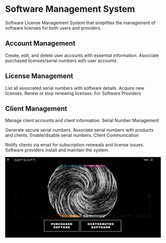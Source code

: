 # Software Management System

Software License Management System that simplifies the management of software licenses for both users and providers.

## Account Management

Create, edit, and delete user accounts with essential information.
Associate purchased licenses/serial numbers with user accounts.

## License Management

List all associated serial numbers with software details.
Acquire new licenses.
Renew or stop renewing licenses.
For Software Providers

## Client Management

Manage client accounts and client information.
Serial Number Management

Generate secure serial numbers.
Associate serial numbers with products and clients.
Enable/disable serial numbers.
Client Communication

Notify clients via email for subscription renewals and license issues.
Software providers install and maintain the system.

<img src="image.png">

